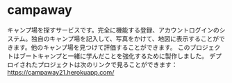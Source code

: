 # campaway
キャンプ場を探すサービスです。完全に機能する登録、アカウントログインのシステム。独自のキャンプ場を記入して、写真をかけて、地図に表示することができます。他のキャンプ場を見つけて評価することができます。 このプロジェクトはブートキャンプと一緒に学んだことを強化するために製作しました。
デプロイされたプロジェクトは次のリンクで見ることができます：https://campaway21.herokuapp.com/
